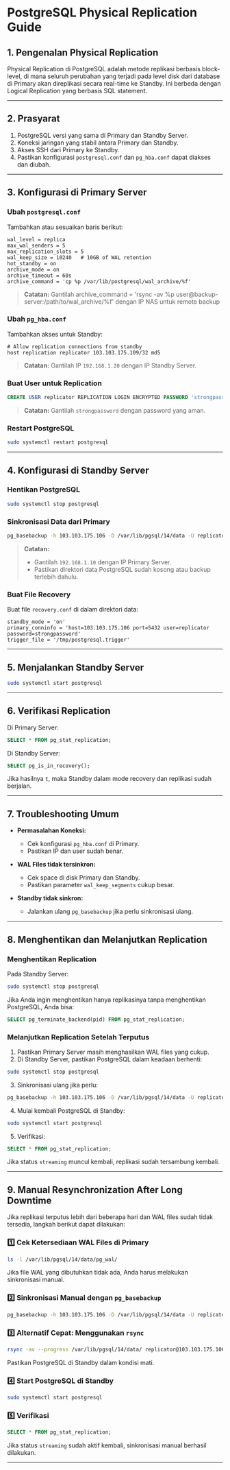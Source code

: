 # PostgreSQL Physical Replication Guide

## 1. Pengenalan Physical Replication

Physical Replication di PostgreSQL adalah metode replikasi berbasis block-level, di mana seluruh perubahan yang terjadi pada level disk dari database di Primary akan direplikasi secara real-time ke Standby. Ini berbeda dengan Logical Replication yang berbasis SQL statement.

---

## 2. Prasyarat

1. PostgreSQL versi yang sama di Primary dan Standby Server.
2. Koneksi jaringan yang stabil antara Primary dan Standby.
3. Akses SSH dari Primary ke Standby.
4. Pastikan konfigurasi `postgresql.conf` dan `pg_hba.conf` dapat diakses dan diubah.

---

## 3. Konfigurasi di Primary Server

### Ubah `postgresql.conf`

Tambahkan atau sesuaikan baris berikut:

```
wal_level = replica
max_wal_senders = 5
max_replication_slots = 5
wal_keep_size = 10240   # 10GB of WAL retention
hot_standby = on
archive_mode = on
archive_timeout = 60s
archive_command = 'cp %p /var/lib/postgresql/wal_archive/%f'

```
> **Catatan:** Gantilah archive_command = 'rsync -av %p user@backup-server:/path/to/wal_archive/%f' dengan IP NAS untuk remote backup
> 
### Ubah `pg_hba.conf`

Tambahkan akses untuk Standby:

```
# Allow replication connections from standby
host replication replicator 103.103.175.109/32 md5
```

> **Catatan:** Gantilah IP `192.168.1.20` dengan IP Standby Server.

### Buat User untuk Replication

```sql
CREATE USER replicator REPLICATION LOGIN ENCRYPTED PASSWORD 'strongpassword';
```

> **Catatan:** Gantilah `strongpassword` dengan password yang aman.

### Restart PostgreSQL

```bash
sudo systemctl restart postgresql
```

---

## 4. Konfigurasi di Standby Server

### Hentikan PostgreSQL

```bash
sudo systemctl stop postgresql
```

### Sinkronisasi Data dari Primary

```bash
pg_basebackup -h 103.103.175.106 -D /var/lib/pgsql/14/data -U replicator -P --wal-method=stream
```

> **Catatan:**
>
> * Gantilah `192.168.1.10` dengan IP Primary Server.
> * Pastikan direktori data PostgreSQL sudah kosong atau backup terlebih dahulu.

### Buat File Recovery

Buat file `recovery.conf` di dalam direktori data:

```
standby_mode = 'on'
primary_conninfo = 'host=103.103.175.106 port=5432 user=replicator password=strongpassword'
trigger_file = '/tmp/postgresql.trigger'
```

---

## 5. Menjalankan Standby Server

```bash
sudo systemctl start postgresql
```

---

## 6. Verifikasi Replication

Di Primary Server:

```sql
SELECT * FROM pg_stat_replication;
```

Di Standby Server:

```sql
SELECT pg_is_in_recovery();
```

Jika hasilnya `t`, maka Standby dalam mode recovery dan replikasi sudah berjalan.

---

## 7. Troubleshooting Umum

* **Permasalahan Koneksi:**

  * Cek konfigurasi `pg_hba.conf` di Primary.
  * Pastikan IP dan user sudah benar.

* **WAL Files tidak tersinkron:**

  * Cek space di disk Primary dan Standby.
  * Pastikan parameter `wal_keep_segments` cukup besar.

* **Standby tidak sinkron:**

  * Jalankan ulang `pg_basebackup` jika perlu sinkronisasi ulang.

---

## 8. Menghentikan dan Melanjutkan Replication

### Menghentikan Replication

Pada Standby Server:

```bash
sudo systemctl stop postgresql
```

Jika Anda ingin menghentikan hanya replikasinya tanpa menghentikan PostgreSQL, Anda bisa:

```sql
SELECT pg_terminate_backend(pid) FROM pg_stat_replication;
```

### Melanjutkan Replication Setelah Terputus

1. Pastikan Primary Server masih menghasilkan WAL files yang cukup.
2. Di Standby Server, pastikan PostgreSQL dalam keadaan berhenti:

```bash
sudo systemctl stop postgresql
```

3. Sinkronisasi ulang jika perlu:

```bash
pg_basebackup -h 103.103.175.106 -D /var/lib/pgsql/14/data -U replicator -P --wal-method=stream
```

4. Mulai kembali PostgreSQL di Standby:

```bash
sudo systemctl start postgresql
```

5. Verifikasi:

```sql
SELECT * FROM pg_stat_replication;
```

Jika status `streaming` muncul kembali, replikasi sudah tersambung kembali.

---

## 9. Manual Resynchronization After Long Downtime

Jika replikasi terputus lebih dari beberapa hari dan WAL files sudah tidak tersedia, langkah berikut dapat dilakukan:

### 1️⃣ Cek Ketersediaan WAL Files di Primary

```bash
ls -l /var/lib/pgsql/14/data/pg_wal/
```

Jika file WAL yang dibutuhkan tidak ada, Anda harus melakukan sinkronisasi manual.

### 2️⃣ Sinkronisasi Manual dengan `pg_basebackup`

```bash
pg_basebackup -h 103.103.175.106 -D /var/lib/pgsql/14/data -U replicator -P --wal-method=stream
```

### 3️⃣ Alternatif Cepat: Menggunakan `rsync`

```bash
rsync -av --progress /var/lib/pgsql/14/data/ replicator@103.103.175.106:/var/lib/pgsql/14/data/
```

Pastikan PostgreSQL di Standby dalam kondisi mati.

### 4️⃣ Start PostgreSQL di Standby

```bash
sudo systemctl start postgresql
```

### 5️⃣ Verifikasi

```sql
SELECT * FROM pg_stat_replication;
```

Jika status `streaming` sudah aktif kembali, sinkronisasi manual berhasil dilakukan.

---

